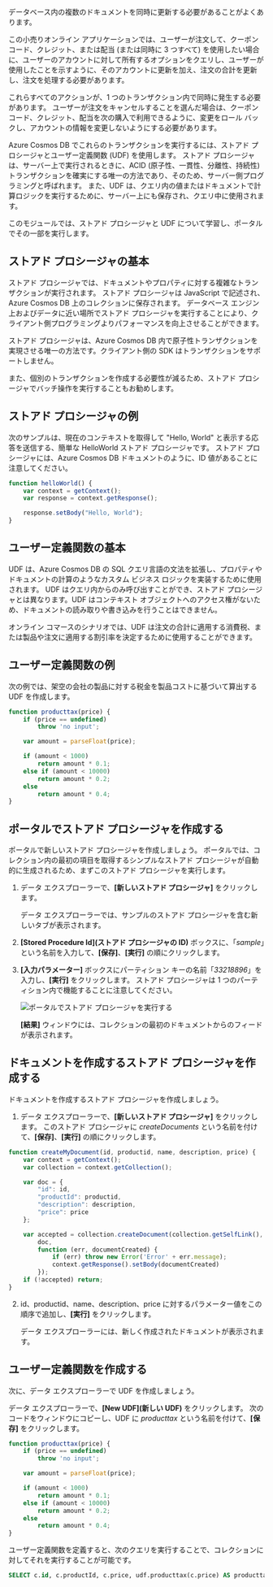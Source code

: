 データベース内の複数のドキュメントを同時に更新する必要があることがよくあります。 

この小売りオンライン アプリケーションでは、ユーザーが注文して、クーポン コード、クレジット、または配当 (または同時に 3 つすべて) を使用したい場合に、ユーザーのアカウントに対して所有するオプションをクエリし、ユーザーが使用したことを示すように、そのアカウントに更新を加え、注文の合計を更新し、注文を処理する必要があります。

これらすべてのアクションが、1 つのトランザクション内で同時に発生する必要があります。 ユーザーが注文をキャンセルすることを選んだ場合は、クーポン コード、クレジット、配当を次の購入で利用できるように、変更をロール バックし、アカウントの情報を変更しないようにする必要があります。

Azure Cosmos DB でこれらのトランザクションを実行するには、ストアド プロシージャとユーザー定義関数 (UDF) を使用します。 ストアド プロシージャは、サーバー上で実行されるときに、ACID (原子性、一貫性、分離性、持続性) トランザクションを確実にする唯一の方法であり、そのため、サーバー側プログラミングと呼ばれます。 また、UDF は、クエリ内の値またはドキュメントで計算ロジックを実行するために、サーバー上にも保存され、クエリ中に使用されます。 

このモジュールでは、ストアド プロシージャと UDF について学習し、ポータルでその一部を実行します。

## <a name="stored-procedure-basics"></a>ストアド プロシージャの基本

ストアド プロシージャでは、ドキュメントやプロパティに対する複雑なトランザクションが実行されます。 ストアド プロシージャは JavaScript で記述され、Azure Cosmos DB 上のコレクションに保存されます。 データベース エンジン上およびデータに近い場所でストアド プロシージャを実行することにより、クライアント側プログラミングよりパフォーマンスを向上させることができます。

ストアド プロシージャは、Azure Cosmos DB 内で原子性トランザクションを実現させる唯一の方法です。クライアント側の SDK はトランザクションをサポートしません。

また、個別のトランザクションを作成する必要性が減るため、ストアド プロシージャでバッチ操作を実行することもお勧めします。

<!--TODO: Ideally I'd like to list some cases where a stored procedure is not the best option.-->

## <a name="stored-procedure-example"></a>ストアド プロシージャの例

次のサンプルは、現在のコンテキストを取得して "Hello, World" と表示する応答を送信する、簡単な HelloWorld ストアド プロシージャです。 ストアド プロシージャには、Azure Cosmos DB ドキュメントのように、ID 値があることに注意してください。

```javascript
function helloWorld() {
    var context = getContext();
    var response = context.getResponse();

    response.setBody("Hello, World");
}
```

## <a name="user-defined-function-basics"></a>ユーザー定義関数の基本

UDF は、Azure Cosmos DB の SQL クエリ言語の文法を拡張し、プロパティやドキュメントの計算のようなカスタム ビジネス ロジックを実装するために使用されます。 UDF はクエリ内からのみ呼び出すことができ、ストアド プロシージャとは異なります。UDF はコンテキスト オブジェクトへのアクセス権がないため、ドキュメントの読み取りや書き込みを行うことはできません。

オンライン コマースのシナリオでは、UDF は注文の合計に適用する消費税、または製品や注文に適用する割引率を決定するために使用することができます。

## <a name="user-defined-function-example"></a>ユーザー定義関数の例

次の例では、架空の会社の製品に対する税金を製品コストに基づいて算出する UDF を作成します。

```javascript
function producttax(price) {
    if (price == undefined) 
        throw 'no input';

    var amount = parseFloat(price);

    if (amount < 1000) 
        return amount * 0.1;
    else if (amount < 10000) 
        return amount * 0.2;
    else
        return amount * 0.4;
}
```

## <a name="create-a-stored-procedure-in-the-portal"></a>ポータルでストアド プロシージャを作成する

ポータルで新しいストアド プロシージャを作成しましょう。 ポータルでは、コレクション内の最初の項目を取得するシンプルなストアド プロシージャが自動的に生成されるため、まずこのストアド プロシージャを実行します。

1. データ エクスプローラーで、**[新しいストアド プロシージャ]** をクリックします。

    データ エクスプローラーでは、サンプルのストアド プロシージャを含む新しいタブが表示されます。

  <!--TODO: Insert animated .gif of creating the stored procedure.-->

2. **[Stored Procedure Id]\(ストアド プロシージャの ID\)** ボックスに、「*sample*」という名前を入力して、**[保存]**、**[実行]** の順にクリックします。


3. **[入力パラメーター]** ボックスにパーティション キーの名前「*33218896*」を入力し、**[実行]** をクリックします。 ストアド プロシージャは 1 つのパーティション内で機能することに注意してください。

    ![ポータルでストアド プロシージャを実行する](../media/6-stored-procedure.gif)

    **[結果]** ウィンドウには、コレクションの最初のドキュメントからのフィードが表示されます。

## <a name="create-a-stored-procedure-that-creates-documents"></a>ドキュメントを作成するストアド プロシージャを作成する

ドキュメントを作成するストアド プロシージャを作成しましょう。

1. データ エクスプローラーで、**[新しいストアド プロシージャ]** をクリックします。 このストアド プロシージャに *createDocuments* という名前を付けて、**[保存]**、**[実行]** の順にクリックします。

```javascript
function createMyDocument(id, productid, name, description, price) {
    var context = getContext();
    var collection = context.getCollection();

    var doc = {
        "id": id,
        "productId": productid,
        "description": description,
        "price": price    
    };

    var accepted = collection.createDocument(collection.getSelfLink(),
        doc,
        function (err, documentCreated) {
            if (err) throw new Error('Error' + err.message);
            context.getResponse().setBody(documentCreated)
        });
    if (!accepted) return;
}
```

2. id、productid、name、description、price に対するパラメーター値をこの順序で追加し、**[実行]** をクリックします。

    データ エクスプローラーには、新しく作成されたドキュメントが表示されます。 

## <a name="create-a-user-defined-function"></a>ユーザー定義関数を作成する

次に、データ エクスプローラーで UDF を作成しましょう。

データ エクスプローラーで、**[New UDF]\(新しい UDF\)** をクリックします。 次のコードをウィンドウにコピーし、UDF に *producttax* という名前を付けて、**[保存]** をクリックします。

```javascript
function producttax(price) {
    if (price == undefined) 
        throw 'no input';

    var amount = parseFloat(price);

    if (amount < 1000) 
        return amount * 0.1;
    else if (amount < 10000) 
        return amount * 0.2;
    else
        return amount * 0.4;
}
```

ユーザー定義関数を定義すると、次のクエリを実行することで、コレクションに対してそれを実行することが可能です。

```sql
SELECT c.id, c.productId, c.price, udf.producttax(c.price) AS producttax FROM c
```
